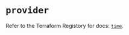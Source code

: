 # `provider`

Refer to the Terraform Registory for docs: [`time`](https://registry.terraform.io/providers/hashicorp/time/0.9.2/docs).
